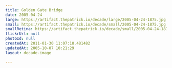 ```yaml
---
title: Golden Gate Bridge
date: 2005-04-24
large: https://artifact.thepatrick.io/decade/large/2005-04-24-1875.jpg
small: https://artifact.thepatrick.io/decade/small/2005-04-24-1875.jpg
smallRetina: https://artifact.thepatrick.io/decade/small/2005-04-24-1875@2x.jpg
flickrUrl: null
photoId: null
createdAt: 2011-01-30 11:07:18.481482
updatedAt: 2005-10-07 10:21:29
layout: decade-image

---
```


